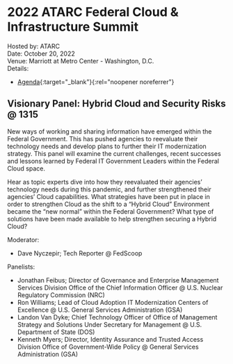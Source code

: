 # 2022 ATARC Federal Cloud & Infrastructure Summit
Hosted by: ATARC<br>
Date: October 20, 2022<br>
Venue: Marriott at Metro Center - Washington, D.C.<br>
Details: 
- [Agenda](https://atarc.org/event/2022-cloud-summit/){:target="_blank"}{:rel="noopener noreferrer"} 

## Visionary Panel: Hybrid Cloud and Security Risks @ 1315
New ways of working and sharing information have emerged within the Federal
Government. This has pushed agencies to reevaluate their technology needs and develop plans to further their IT modernization strategy. This panel will examine the current challenges, recent successes and lessons learned by Federal IT Government Leaders within the Federal Cloud space.

Hear as topic experts dive into how they reevaluated their agencies’ technology needs during this pandemic, and further strengthened their agencies’ Cloud capabilities. What strategies have been put in place in order to strengthen Cloud as the shift to a “Hybrid Cloud” Environment became the “new normal” within the Federal Government? What type of solutions have been made available to help strengthen securing a Hybrid Cloud?

Moderator: 
- Dave Nyczepir; Tech Reporter @ FedScoop

Panelists:
- Jonathan Feibus; Director of Governance and Enterprise Management Services Division Office of the Chief Information Officer @ U.S. Nuclear Regulatory Commission (NRC)
- Ron Williams; Lead of Cloud Adoption IT Modernization Centers of Excellence @ U.S. General Services Administration (GSA)
- Landon Van Dyke; Chief Technology Officer of Office of Management Strategy and Solutions Under Secretary for Management @ U.S. Department of State (DOS)
- Kenneth Myers; Director, Identity Assurance and Trusted Access Division Office of Government-Wide Policy @ General Services Administration (GSA)
